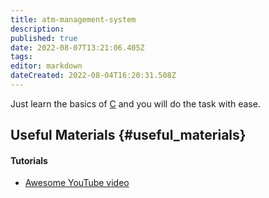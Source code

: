 ```yaml
---
title: atm-management-system
description: 
published: true
date: 2022-08-07T13:21:06.405Z
tags: 
editor: markdown
dateCreated: 2022-08-04T16:20:31.508Z
---
```


Just learn the basics of [C](C "wikilink") and you will do the task with
ease.

## Useful Materials {#useful_materials}

#### Tutorials

-   [Awesome YouTube video](https://www.youtube.com/watch?v=3lQEunpmtRA)
